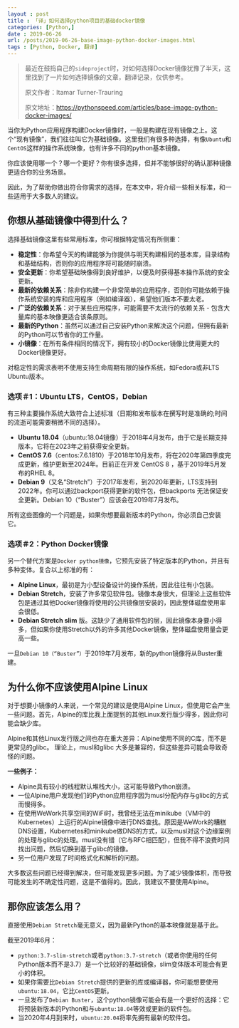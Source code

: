 ```yaml
---
layout : post
title : 「译」如何选择python项目的基础docker镜像
categories: [Python,] 
date : 2019-06-26
url: /posts/2019-06-26-base-image-python-docker-images.html 
tags : [Python, Docker, 翻译]
---
```


> 最近在鼓捣自己的`sideproject`时，对如何选择Docker镜像犹豫了半天，这里找到了一片如何选择镜像的文章，翻译记录，仅供参考。
>
> 原文作者：Itamar Turner-Trauring
>
> 原文地址：https://pythonspeed.com/articles/base-image-python-docker-images/


当你为Python应用程序构建Docker镜像时，一般是构建在现有镜像之上。这个“现有镜像”，我们往往叫它为基础镜像。这里我们有很多种选择，有像`Ubuntu`和`CentOS`这样的操作系统映像，也有许多不同的python基本镜像。

你应该使用哪一个？哪一个更好？你有很多选择，但并不能够很好的确认那种镜像更适合你的业务场景。

因此，为了帮助你做出符合你需求的选择，在本文中，将介绍一些相关标准，和一些适用于大多数人的建议。

## 你想从基础镜像中得到什么？

选择基础镜像这里有些常用标准，你可根据特定情况有所侧重：

- **稳定性**：你希望今天的构建能够为你提供与明天构建相同的基本库，目录结构和基础结构，否则你的应用程序将可能随时崩溃。
- **安全更新**：你希望基础映像得到良好维护，以便及时获得基本操作系统的安全更新。
- **最新的依赖关系**：除非你构建一个非常简单的应用程序，否则你可能依赖于操作系统安装的库和应用程序（例如编译器），希望他们版本不要太老。
- **广泛的依赖关系**：对于某些应用程序，可能需要不太流行的依赖关系 - 包含大量库的基本映像更适合该条原则。
- **最新的Python**：虽然可以通过自己安装Python来解决这个问题，但拥有最新的Python可以节省你的工作量。
- **小镜像**：在所有条件相同的情况下，拥有较小的Docker镜像比使用更大的Docker镜像更好。

对稳定性的需求表明不使用支持生命周期有限的操作系统，如Fedora或非LTS Ubuntu版本。

### 选项＃1：Ubuntu LTS，CentOS，Debian

有三种主要操作系统大致符合上述标准（日期和发布版本在撰写时是准确的;时间的流逝可能需要稍微不同的选择）。

- **Ubuntu 18.04**（ubuntu:18.04镜像）于2018年4月发布，由于它是长期支持版本，它将在2023年之前获得安全更新。
- **CentOS 7.6**（centos:7.6.1810）于2018年10月发布，将在2020年第四季度完成更新，维护更新至2024年。目前正在开发 CentOS 8 ，基于2019年5月发布的RHEL 8。
- **Debian 9**（又名“Stretch”）于2017年发布，到2020年更新，LTS支持到2022年。你可以通过backport获得更新的软件包，但backports 无法保证安全更新。Debian 10（“Buster”）应该会在2019年7月发布。

所有这些图像的一个问题是，如果你想要最新版本的Python，你必须自己安装它。

### 选项＃2：Python Docker镜像

另一个替代方案是`Docker python镜像`，它预先安装了特定版本的Python，并且有多种变体。复合以上标准的有：

- **Alpine Linux**，最初是为小型设备设计的操作系统，因此往往有小包装。
- **Debian Stretch**，安装了许多常见软件包。镜像本身很大，但理论上这些软件包是通过其他Docker镜像将使用的公共镜像层安装的，因此整体磁盘使用率会很低。
- **Debian Stretch slim** 版。这缺少了通用软件包的层，因此镜像本身要小得多，但如果你使用Stretch以外的许多其他Docker镜像，整体磁盘使用量会更高一些。

一旦`Debian 10（“Buster”）`于2019年7月发布，新的python镜像将从Buster重建。

## 为什么你不应该使用Alpine Linux

对于想要小镜像的人来说，一个常见的建议是使用Alpine Linux，但使用它会产生一些问题。首先，Alpine的库比我上面提到的其他Linux发行版少得多，因此你可能会缺少库。

Alpine和其他Linux发行版之间也存在重大差异：Alpine使用不同的C库，而不是更常见的glibc。 理论上，musl和glibc 大多是兼容的，但这些差异可能会导致奇怪的问题。

**一些例子：**

- Alpine具有较小的线程默认堆栈大小，这可能导致Python崩溃。
- 一位Alpine用户发现他们的Python应用程序因为musl分配内存与glibc的方式而慢得多。
- 在使用WeWork共享空间的WiFi时，我曾经无法在minikube（VM中的Kubernetes）上运行的Alpine镜像中进行DNS查找。原因是WeWork的糟糕DNS设置，Kubernetes和minikube做DNS的方式，以及musl对这个边缘案例的处理与glibc的处理。musl没有错（它与RFC相匹配），但我不得不浪费时间找出问题，然后切换到基于glibc的镜像。
- 另一位用户发现了时间格式化和解析的问题。

大多数这些问题已经得到解决，但可能发现更多问题。为了减少镜像体积，而导致可能发生的不确定性问题，这是不值得的。因此，我建议不要使用Alpine。

## 那你应该怎么用？

直接使用`Debian Stretch`毫无意义，因为最新Python的基本映像就是基于此。

截至2019年6月：

- `python:3.7-slim-stretch`或者`python:3.7-stretch`（或者你使用的任何Python版本而不是3.7）是一个比较好的基础镜像，slim变体版本可能会有更小的体积。
- 如果你需要比`Debian Stretch`提供的更新的库或编译器，你可能想要使用`ubuntu:18.04`，它比`CentOS`更新。
- 一旦发布了`Debian Buster`，这个python镜像可能会有是一个更好的选择：它将预装新版本的Python和与`ubuntu:18.04`等效或更新的软件包。
- 当2020年4月到来时，`ubuntu:20.04`将率先拥有最新的软件包。
